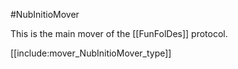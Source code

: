 #NubInitioMover

This is the main mover of the [[FunFolDes]] protocol.

[[include:mover_NubInitioMover_type]]